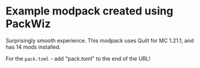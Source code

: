 # Example modpack created using PackWiz

Surprisingly smooth experience. This modpack uses Quilt for MC 1.21.1, and has 14 mods installed.

For the `pack.toml` - add "pack.toml" to the end of the URL!

